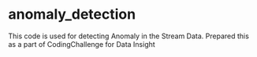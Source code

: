 # anomaly_detection
This code is used for detecting Anomaly in the Stream Data. Prepared this as a part of CodingChallenge for Data Insight
